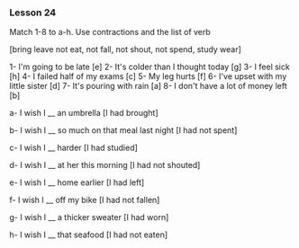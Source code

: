 ### Lesson 24

Match 1-8 to a-h. Use contractions and the list of verb

[bring leave not eat, not fall, not shout, not spend, study wear]

1- I'm going to be late  [e]
2- It's colder than I thought today [g]
3- I feel sick [h]
4- I failed half of my exams [c]
5- My leg hurts [f]
6- I've upset with my little sister [d]
7- It's pouring with rain [a]
8- I don't have a lot of money left [b]

a- I wish I __ an umbrella
[I had brought]

b- I wish I __ so much on that meal last night
[I had not spent]

c-  I wish I __ harder
[I had studied]

d- I wish I __ at her this morning
[I had not shouted]

e- I wish I __ home earlier
[I had left]

f- I wish I __ off my bike
[I had not fallen]

g- I wish I __ a thicker sweater
[I had worn]

h- I wish I __ that seafood
[I had not eaten]
